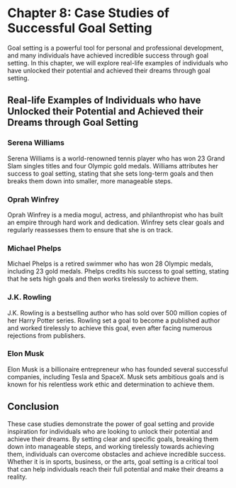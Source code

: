 Chapter 8: Case Studies of Successful Goal Setting
==================================================

Goal setting is a powerful tool for personal and professional development, and many individuals have achieved incredible success through goal setting. In this chapter, we will explore real-life examples of individuals who have unlocked their potential and achieved their dreams through goal setting.

Real-life Examples of Individuals who have Unlocked their Potential and Achieved their Dreams through Goal Setting
------------------------------------------------------------------------------------------------------------------

### Serena Williams

Serena Williams is a world-renowned tennis player who has won 23 Grand Slam singles titles and four Olympic gold medals. Williams attributes her success to goal setting, stating that she sets long-term goals and then breaks them down into smaller, more manageable steps.

### Oprah Winfrey

Oprah Winfrey is a media mogul, actress, and philanthropist who has built an empire through hard work and dedication. Winfrey sets clear goals and regularly reassesses them to ensure that she is on track.

### Michael Phelps

Michael Phelps is a retired swimmer who has won 28 Olympic medals, including 23 gold medals. Phelps credits his success to goal setting, stating that he sets high goals and then works tirelessly to achieve them.

### J.K. Rowling

J.K. Rowling is a bestselling author who has sold over 500 million copies of her Harry Potter series. Rowling set a goal to become a published author and worked tirelessly to achieve this goal, even after facing numerous rejections from publishers.

### Elon Musk

Elon Musk is a billionaire entrepreneur who has founded several successful companies, including Tesla and SpaceX. Musk sets ambitious goals and is known for his relentless work ethic and determination to achieve them.

Conclusion
----------

These case studies demonstrate the power of goal setting and provide inspiration for individuals who are looking to unlock their potential and achieve their dreams. By setting clear and specific goals, breaking them down into manageable steps, and working tirelessly towards achieving them, individuals can overcome obstacles and achieve incredible success. Whether it is in sports, business, or the arts, goal setting is a critical tool that can help individuals reach their full potential and make their dreams a reality.
